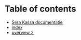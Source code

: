 # Table of contents

* [Sera Kassa documentatie](README.md)
* [index](index.md)
* [overview 2](overview.md)

